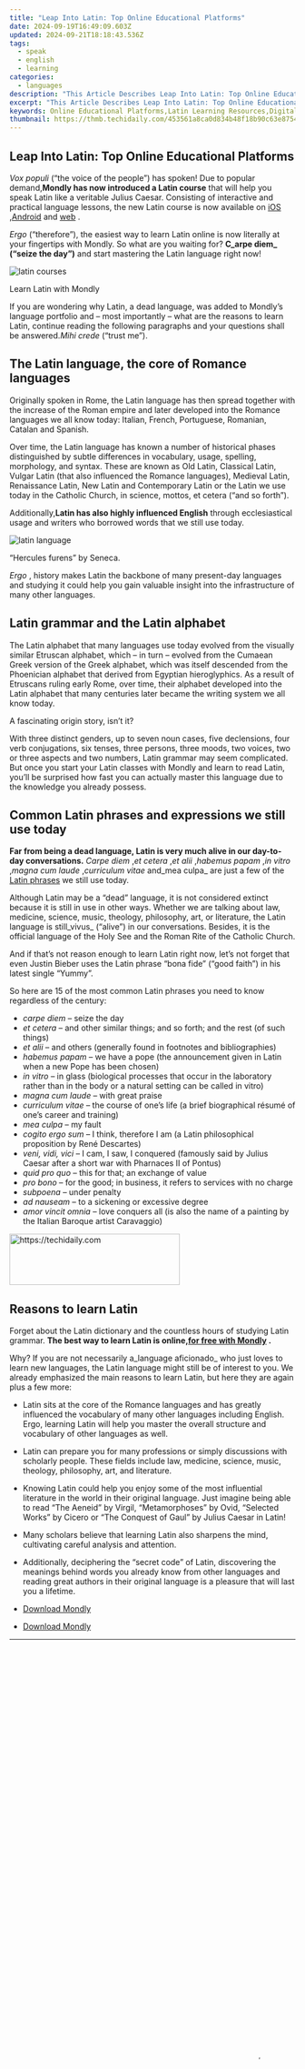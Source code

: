 ```yaml
---
title: "Leap Into Latin: Top Online Educational Platforms"
date: 2024-09-19T16:49:09.603Z
updated: 2024-09-21T18:18:43.536Z
tags:
  - speak
  - english
  - learning
categories:
  - languages
description: "This Article Describes Leap Into Latin: Top Online Educational Platforms"
excerpt: "This Article Describes Leap Into Latin: Top Online Educational Platforms"
keywords: Online Educational Platforms,Latin Learning Resources,Digital Language Courses,Latin Online Schools,E-Learning Platforms,Latin Language Schools Online,Virtual Latin Courses
thumbnail: https://thmb.techidaily.com/453561a8ca0d834b48f18b90c63e8754b707ad468e25eb7e04a5333cdbe19d66.jpg
---
```


## Leap Into Latin: Top Online Educational Platforms

_Vox populi_ (“the voice of the people”) has spoken! Due to popular demand,**Mondly has now introduced a Latin course** that will help you speak Latin like a veritable Julius Caesar. Consisting of interactive and practical language lessons, the new Latin course is now available on [iOS](https://app.adjust.io/5ixfg4k?campaign=blog-post-id-4492&fallback=https%3A%2F%2Fapp.mondly.com?avangate%5Fsrc=blog-post-id-4492?mother%5Flang=en%5Fus?target%5Flang=la&redirect%5Fandroid=https%3A%2F%2Fplay.google.com%2Fstore%2Fapps%2Fdetails%3Fid%3Dcom.atistudios.mondly.languages&redirect%5Fios=https%3A%2F%2Fitunes.apple.com%2Fapp%2Fid987873536&redirect%5Fmacos=https%3A%2F%2Fapp.mondly.com?avangate%5Fsrc=blog-post-id-4492?mother%5Flang=en%5Fus?target%5Flang=la) ,[Android](https://app.adjust.io/5ixfg4k?campaign=blog-post-id-4492&fallback=https%3A%2F%2Fapp.mondly.com?avangate%5Fsrc=blog-post-id-4492?mother%5Flang=en%5Fus?target%5Flang=la&redirect%5Fandroid=https%3A%2F%2Fplay.google.com%2Fstore%2Fapps%2Fdetails%3Fid%3Dcom.atistudios.mondly.languages&redirect%5Fios=https%3A%2F%2Fitunes.apple.com%2Fapp%2Fid987873536&redirect%5Fmacos=https%3A%2F%2Fapp.mondly.com?avangate%5Fsrc=blog-post-id-4492?mother%5Flang=en%5Fus?target%5Flang=la) and [web](https://app.adjust.io/5ixfg4k?campaign=blog-post-id-4492&fallback=https%3A%2F%2Fapp.mondly.com?avangate%5Fsrc=blog-post-id-4492?mother%5Flang=en%5Fus?target%5Flang=la&redirect%5Fandroid=https%3A%2F%2Fplay.google.com%2Fstore%2Fapps%2Fdetails%3Fid%3Dcom.atistudios.mondly.languages&redirect%5Fios=https%3A%2F%2Fitunes.apple.com%2Fapp%2Fid987873536&redirect%5Fmacos=https%3A%2F%2Fapp.mondly.com?avangate%5Fsrc=blog-post-id-4492?mother%5Flang=en%5Fus?target%5Flang=la) .

_Ergo_ (“therefore”), the easiest way to learn Latin online is now literally at your fingertips with Mondly. So what are you waiting for? **C_arpe diem_ (“seize the day”)** and start mastering the Latin language right now!

![latin courses](https://edge.mondly.com/blog/wp-content/uploads/2020/02/latin-courses-277x600.jpg "This Is The Easiest Way To Learn Latin Online 2")

 Learn Latin with Mondly

 If you are wondering why Latin, a dead language, was added to Mondly’s language portfolio and – most importantly – what are the reasons to learn Latin, continue reading the following paragraphs and your questions shall be answered._Mihi crede‌_ (“trust me”).

## The Latin language, the core of Romance languages

 Originally spoken in Rome, the Latin language has then spread together with the increase of the Roman empire and later developed into the Romance languages we all know today: Italian, French, Portuguese, Romanian, Catalan and Spanish.

 Over time, the Latin language has known a number of historical phases distinguished by subtle differences in vocabulary, usage, spelling, morphology, and syntax. These are known as Old Latin, Classical Latin, Vulgar Latin (that also influenced the Romance languages), Medieval Latin, Renaissance Latin, New Latin and Contemporary Latin or the Latin we use today in the Catholic Church, in science, mottos, et cetera (“and so forth”).

 Additionally,**Latin has also highly influenced English** through ecclesiastical usage and writers who borrowed words that we still use today.

![latin language](https://edge.mondly.com/blog/wp-content/uploads/2020/02/latin-language-600x450.jpg "This Is The Easiest Way To Learn Latin Online 3")

 “Hercules furens” by Seneca.

_Ergo_ , history makes Latin the backbone of many present-day languages and studying it could help you gain valuable insight into the infrastructure of many other languages.

## Latin grammar and the Latin alphabet

 The Latin alphabet that many languages use today evolved from the visually similar Etruscan alphabet, which – in turn – evolved from the Cumaean Greek version of the Greek alphabet, which was itself descended from the Phoenician alphabet that derived from Egyptian hieroglyphics. As a result of Etruscans ruling early Rome, over time, their alphabet developed into the Latin alphabet that many centuries later became the writing system we all know today.

A fascinating origin story, isn’t it?

 With three distinct genders, up to seven noun cases, five declensions, four verb conjugations, six tenses, three persons, three moods, two voices, two or three aspects and two numbers, Latin grammar may seem complicated. But once you start your Latin classes with Mondly and learn to read Latin, you’ll be surprised how fast you can actually master this language due to the knowledge you already possess.

## Common Latin phrases and expressions we still use today

 **Far from being a dead language, Latin is very much alive in our day-to-day conversations.** _Carpe diem_ ,_et cetera_ ,_et alii_ ,_habemus papam_ ,_in vitro_ ,_magna cum laude_ ,_curriculum vitae_ and_mea culpa_ are just a few of the [Latin phrases](https://shop.mondly.com/affiliate.php?ACCOUNT=ATISTUDI&AFFILIATE=108875&PATH=https://www.mondly.com?AFFILIATE=108875) we still use today.

 Although Latin may be a “dead” language, it is not considered extinct because it is still in use in other ways. Whether we are talking about law, medicine, science, music, theology, philosophy, art, or literature, the Latin language is still_vivus_ (“alive”) in our conversations. Besides, it is the official language of the Holy See and the Roman Rite of the Catholic Church.

 And if that’s not reason enough to learn Latin right now, let’s not forget that even Justin Bieber uses the Latin phrase “bona fide” (“good faith”) in his latest single “Yummy”.

 So here are 15 of the most common Latin phrases you need to know regardless of the century:

* _carpe diem_ – seize the day
* _et cetera_ – and other similar things; and so forth; and the rest (of such things)
* _et alii_ – and others (generally found in footnotes and bibliographies)
* _habemus papam_ – we have a pope (the announcement given in Latin when a new Pope has been chosen)
* _in vitro_ – in glass (biological processes that occur in the laboratory rather than in the body or a natural setting can be called in vitro)
* _magna cum laude_ – with great praise
* _curriculum vitae_ – the course of one’s life (a brief biographical résumé of one’s career and training)
* _mea culpa_ – my fault
* _cogito ergo sum_ – I think, therefore I am (a Latin philosophical proposition by René Descartes)
* _veni, vidi, vici_ – I cam, I‌ saw, I conquered (famously said by Julius Caesar after a short war with Pharnaces II of Pontus)
* _quid pro quo_ – this for that; an exchange of value
* _pro bono_ – for the good; in business, it refers to services with no charge
* _subpoena_ – under penalty
* _ad nauseam_ – to a sickening or excessive degree
* _amor vincit omnia_ – love conquers all (is also the name of a painting by the Italian Baroque artist Caravaggio)

<!-- affiliate ads begin -->
<a href="https://aligracehair.sjv.io/c/5597632/1868571/19272" target="_top" id="1868571">
  <img src="//a.impactradius-go.com/display-ad/19272-1868571" border="0" alt="https://techidaily.com" width="300" height="90"/>
</a>
<img height="0" width="0" src="https://aligracehair.sjv.io/i/5597632/1868571/19272" style="position:absolute;visibility:hidden;" border="0" />
<!-- affiliate ads end -->

## Reasons to learn Latin

 Forget about the Latin dictionary and the countless hours of studying Latin grammar. **The best way to learn Latin is online,[for free with Mondly](https://app.adjust.io/5ixfg4k?campaign=blog-post-id-4492&fallback=https%3A%2F%2Fapp.mondly.com?avangate%5Fsrc=blog-post-id-4492?mother%5Flang=en%5Fus?target%5Flang=la&redirect%5Fandroid=https%3A%2F%2Fplay.google.com%2Fstore%2Fapps%2Fdetails%3Fid%3Dcom.atistudios.mondly.languages&redirect%5Fios=https%3A%2F%2Fitunes.apple.com%2Fapp%2Fid987873536&redirect%5Fmacos=https%3A%2F%2Fapp.mondly.com?avangate%5Fsrc=blog-post-id-4492?mother%5Flang=en%5Fus?target%5Flang=la) .**

 Why? If you are not necessarily a_language aficionado_ who just loves to learn new languages, the Latin language might still be of interest to you. We already emphasized the main reasons to learn Latin, but here they are again plus a few more:

* Latin sits at the core of the Romance languages and has greatly influenced the vocabulary of many other languages including English. Ergo, learning Latin will help you master the overall structure and vocabulary of other languages as well.
* Latin can prepare you for many professions or simply discussions with scholarly people. These fields include law, medicine, science, music, theology, philosophy, art, and literature.
* Knowing Latin could help you enjoy some of the most influential literature in the world in their original language. Just imagine being able to read “The Aeneid” by Virgil, “Metamorphoses” by Ovid, “Selected Works” by Cicero or “The Conquest of Gaul” by Julius Caesar in Latin!
* Many scholars believe that learning Latin also sharpens the mind, cultivating careful analysis and attention.
* Additionally, deciphering the “secret code” of Latin, discovering the meanings behind words you already know from other languages and reading great authors in their original language is a pleasure that will last you a lifetime.

* [Download Mondly](https://www.facebook.com/sharer/sharer.php?u=https%3A%2F%2Fwww.mondly.com%2Fblog%2Feasiest-way-to-learn-latin-online%2F&t=This+Is+the+Easiest+Way+to+Learn+Latin+Online "Share on Facebook")
* [Download Mondly](https://shop.mondly.com/affiliate.php?ACCOUNT=ATISTUDI&AFFILIATE=108875&PATH=https://www.mondly.com?AFFILIATE=108875)

---

<!-- affiliate ads begin -->
<span id="1424528">
					<video width="864" height="1536" style="cursor:pointer"
           poster="//a.impactradius-go.com/display-clicktoplayimage/1424528.png"
           onclick="if(!this.playClicked){this.play();this.setAttribute('controls',true);this.playClicked=true;}">
	   <source src="//a.impactradius-go.com/display-ad/16446-1424528">
	   <img src="//a.impactradius-go.com/display-clicktoplayimage/1424528.png" style="border: none; height: 100%; width: 100%; object-fit: contain">
	</video>
	<div style="width:540px;text-align:center"><a href="javascript:window.open(decodeURIComponent('https%3A%2F%2Flaganoo.pxf.io%2Fc%2F5597632%2F1424528%2F16446'), '_blank');void(0);">Click here</a></div>
</span>
<img height="0" width="0" src="https://imp.pxf.io/i/5597632/1424528/16446" style="position:absolute;visibility:hidden;" border="0" />
<!-- affiliate ads end -->

## Start learning Latin today

 The Latin language is no longer is secret code meant only for scholars or the Catholic Church. Starting right now, you can learn Latin with Mondly using bite-sized lessons and practical topics to help you discover how Romans conversed in their day-to-day life.

 **Start learning Latin with Mondy right now and find your Roman alter ego!**

[Learn Latin now](https://shop.mondly.com/affiliate.php?ACCOUNT=ATISTUDI&AFFILIATE=108875&PATH=https://www.mondly.com?AFFILIATE=108875)

<ins class="adsbygoogle"
     style="display:block"
     data-ad-format="autorelaxed"
     data-ad-client="ca-pub-7571918770474297"
     data-ad-slot="1223367746"></ins>

<ins class="adsbygoogle"
     style="display:block"
     data-ad-client="ca-pub-7571918770474297"
     data-ad-slot="8358498916"
     data-ad-format="auto"
     data-full-width-responsive="true"></ins>

<span class="atpl-alsoreadstyle">Also read:</span>
<div><ul>
<li><a href="https://facebook-video-share.techidaily.com/new-youtube-traction-techniques-for-million-sub-attainment/"><u>[New] Youtube Traction Techniques for Million-Sub Attainment</u></a></li>
<li><a href="https://screen-capture.techidaily.com/updated-in-2024-essential-skype-call-recording-tactics-for-pcsmacs/"><u>[Updated] In 2024, Essential Skype Call Recording Tactics for PCs/Macs</u></a></li>
<li><a href="https://some-guidance.techidaily.com/updated-the-interactive-index-for-ig-and-tiktok-connection/"><u>[Updated] The Interactive Index for IG & TikTok Connection</u></a></li>
<li><a href="https://screen-activity-recording.techidaily.com/2024-approved-nextupcameras-venturing-past-mycam/"><u>2024 Approved NextUpCameras Venturing Past MyCam</u></a></li>
<li><a href="https://fox-info.techidaily.com/2024-approved-streamlining-virtual-meetings-in-google-mail/"><u>2024 Approved Streamlining Virtual Meetings in Google Mail</u></a></li>
<li><a href="https://unlock-android.techidaily.com/7-ways-to-unlock-a-locked-xiaomi-redmi-note-13-5g-phone-by-drfone-android/"><u>7 Ways to Unlock a Locked Xiaomi Redmi Note 13 5G Phone</u></a></li>
<li><a href="https://location-social.techidaily.com/in-2024-how-to-leave-a-life360-group-on-samsung-galaxy-z-fold-5-without-anyone-knowing-drfone-by-drfone-virtual-android/"><u>In 2024, How To Leave a Life360 Group On Samsung Galaxy Z Fold 5 Without Anyone Knowing? | Dr.fone</u></a></li>
<li><a href="https://android-unlock.techidaily.com/in-2024-unlock-your-vivo-y78ts-potential-the-top-20-lock-screen-apps-you-need-to-try-by-drfone-android/"><u>In 2024, Unlock Your Vivo Y78ts Potential The Top 20 Lock Screen Apps You Need to Try</u></a></li>
<li><a href="https://mondly-stories.techidaily.com/polyglot-programme-progression/"><u>Polyglot Programme Progression</u></a></li>
<li><a href="https://mondly-stories.techidaily.com/puedes-saberlos-todos-60-nombre-de-fauna-en-espanol/"><u>Puedes Saberlos Todos: 60 Nombre De Fauna en Español</u></a></li>
<li><a href="https://mondly-stories.techidaily.com/sea-talk-for-swashbucklers-only/"><u>Sea-Talk for Swashbucklers Only</u></a></li>
<li><a href="https://mondly-stories.techidaily.com/speak-tagalog-easily-with-a-10-minute-daily-routine/"><u>Speak Tagalog Easily with a 10-Minute Daily Routine</u></a></li>
<li><a href="https://mondly-stories.techidaily.com/surpassing-the-ordinary-mondlys-english-expertise-guide/"><u>Surpassing the Ordinary: Mondly's English Expertise Guide</u></a></li>
<li><a href="https://mondly-stories.techidaily.com/ukraine-and-russia-a-comparative-language-study/"><u>Ukraine and Russia: A Comparative Language Study</u></a></li>
</ul></div>

